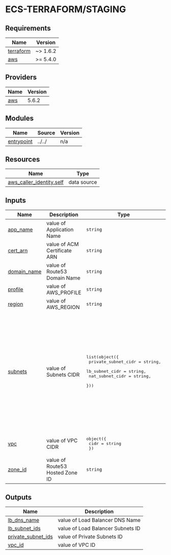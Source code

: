 # ECS-TERRAFORM/STAGING

<!-- BEGIN_TF_DOCS -->
## Requirements

| Name | Version |
|------|---------|
| <a name="requirement_terraform"></a> [terraform](#requirement\_terraform) | ~> 1.6.2 |
| <a name="requirement_aws"></a> [aws](#requirement\_aws) | >= 5.4.0 |

## Providers

| Name | Version |
|------|---------|
| <a name="provider_aws"></a> [aws](#provider\_aws) | 5.6.2 |

## Modules

| Name | Source | Version |
|------|--------|---------|
| <a name="module_entrypoint"></a> [entrypoint](#module\_entrypoint) | ../../ | n/a |

## Resources

| Name | Type |
|------|------|
| [aws_caller_identity.self](https://registry.terraform.io/providers/hashicorp/aws/latest/docs/data-sources/caller_identity) | data source |

## Inputs

| Name | Description | Type | Default | Required |
|------|-------------|------|---------|:--------:|
| <a name="input_app_name"></a> [app\_name](#input\_app\_name) | value of Application Name | `string` | `"StagingWebApp"` | no |
| <a name="input_cert_arn"></a> [cert\_arn](#input\_cert\_arn) | value of ACM Certificate ARN | `string` | n/a | yes |
| <a name="input_domain_name"></a> [domain\_name](#input\_domain\_name) | value of Route53 Domain Name | `string` | n/a | yes |
| <a name="input_profile"></a> [profile](#input\_profile) | value of AWS\_PROFILE | `string` | `"default"` | no |
| <a name="input_region"></a> [region](#input\_region) | value of AWS\_REGION | `string` | `"ap-northeast-1"` | no |
| <a name="input_subnets"></a> [subnets](#input\_subnets) | value of Subnets CIDR | <pre>list(object({<br>    private_subnet_cidr = string,<br>    lb_subnet_cidr      = string,<br>    nat_subnet_cidr     = string,<br>  }))</pre> | <pre>[<br>  {<br>    "lb_subnet_cidr": "10.0.1.0/26",<br>    "nat_subnet_cidr": "10.0.1.64/28",<br>    "private_subnet_cidr": "10.0.0.0/24"<br>  },<br>  {<br>    "lb_subnet_cidr": "10.0.3.0/26",<br>    "nat_subnet_cidr": "10.0.3.64/28",<br>    "private_subnet_cidr": "10.0.2.0/24"<br>  },<br>  {<br>    "lb_subnet_cidr": "10.0.5.0/26",<br>    "nat_subnet_cidr": "10.0.5.64/28",<br>    "private_subnet_cidr": "10.0.4.0/24"<br>  }<br>]</pre> | no |
| <a name="input_vpc"></a> [vpc](#input\_vpc) | value of VPC CIDR | <pre>object({<br>    cidr = string<br>  })</pre> | <pre>{<br>  "cidr": "10.0.0.0/20"<br>}</pre> | no |
| <a name="input_zone_id"></a> [zone\_id](#input\_zone\_id) | value of Route53 Hosted Zone ID | `string` | n/a | yes |

## Outputs

| Name | Description |
|------|-------------|
| <a name="output_lb_dns_name"></a> [lb\_dns\_name](#output\_lb\_dns\_name) | value of Load Balancer DNS Name |
| <a name="output_lb_subnet_ids"></a> [lb\_subnet\_ids](#output\_lb\_subnet\_ids) | value of Load Balancer Subnets ID |
| <a name="output_private_subnet_ids"></a> [private\_subnet\_ids](#output\_private\_subnet\_ids) | value of Private Subnets ID |
| <a name="output_vpc_id"></a> [vpc\_id](#output\_vpc\_id) | value of VPC ID |
<!-- END_TF_DOCS -->